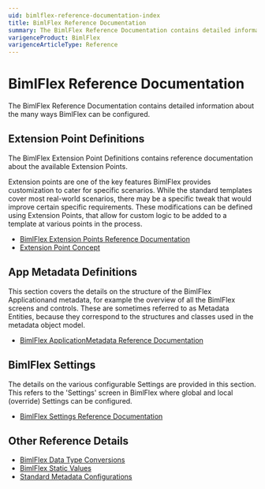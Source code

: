 ```yaml
---
uid: bimlflex-reference-documentation-index
title: BimlFlex Reference Documentation
summary: The BimlFlex Reference Documentation contains detailed information about the many ways BimlFlex can be configured
varigenceProduct: BimlFlex
varigenceArticleType: Reference
---
```


# BimlFlex Reference Documentation

The BimlFlex Reference Documentation contains detailed information about the many ways BimlFlex can be configured.

## Extension Point Definitions

The BimlFlex Extension Point Definitions contains reference documentation about the available Extension Points.

Extension points are one of the key features BimlFlex provides customization to cater for specific scenarios. While the standard templates cover most real-world scenarios, there may be a specific tweak that would improve certain specific requirements. These modifications can be defined using Extension Points, that allow for custom logic to be added to a template at various points in the process.

* [BimlFlex Extension Points Reference Documentation](xref:bimlflex-reference-documentation-extensionpoints-index)
* [Extension Point Concept](xref:bimlflex-concepts-extensionpoints)

## App Metadata Definitions

This section covers the details on the structure of the BimlFlex Applicationand metadata, for example the overview of all the BimlFlex screens and controls. These are sometimes referred to as Metadata Entities, because they correspond to the structures and classes used in the metadata object model.

* [BimlFlex ApplicationMetadata Reference Documentation](xref:bimlflex-reference-documentation-entities-index)

## BimlFlex Settings

The details on the various configurable Settings are provided in this section. This refers to the 'Settings' screen in BimlFlex where global and local (override) Settings can be configured.

* [BimlFlex Settings Reference Documentation](xref:bimlflex-reference-documentation-settings-index)

## Other Reference Details

* [BimlFlex Data Type Conversions](xref:bimlflex-data-type-conversions)
* [BimlFlex Static Values](xref:bimlflex-metadata-static-values)
* [Standard Metadata Configurations](xref:bimlflex-metadata-configurations)
